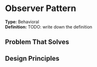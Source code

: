 # Observer Pattern
**Type:** Behavioral  
**Definition:** TODO: write down the definition

## Problem That Solves

## Design Principles
